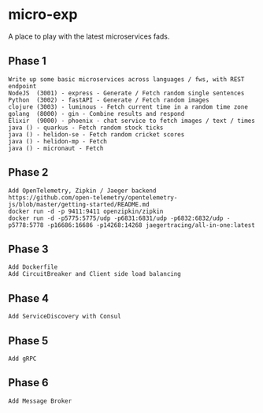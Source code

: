 # micro-exp

A place to play with the latest microservices fads.

## Phase 1  
    Write up some basic microservices across languages / fws, with REST endpoint  
    NodeJS  (3001) - express - Generate / Fetch random single sentences
    Python  (3002) - fastAPI - Generate / Fetch random images
    clojure (3003) - luminous - Fetch current time in a random time zone  
    golang  (8000) - gin - Combine results and respond    
    Elixir  (9000) - phoenix - chat service to fetch images / text / times
    java () - quarkus - Fetch random stock ticks
    java () - helidon-se - Fetch random cricket scores
    java () - helidon-mp - Fetch 
    java () - micronaut - Fetch

## Phase 2  
    Add OpenTelemetry, Zipkin / Jaeger backend
    https://github.com/open-telemetry/opentelemetry-js/blob/master/getting-started/README.md
    docker run -d -p 9411:9411 openzipkin/zipkin
    docker run -d -p5775:5775/udp -p6831:6831/udp -p6832:6832/udp -p5778:5778 -p16686:16686 -p14268:14268 jaegertracing/all-in-one:latest

## Phase 3  
    Add Dockerfile  
    Add CircuitBreaker and Client side load balancing

## Phase 4  
    Add ServiceDiscovery with Consul

## Phase 5  
    Add gRPC

## Phase 6  
    Add Message Broker        
